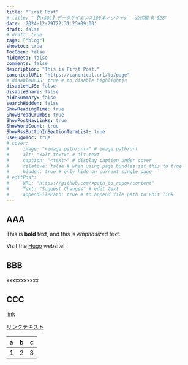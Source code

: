 ```yaml
---
title: "First Post"
# title: "【R+SQL】データサイエンス100本ノック＋α - 公式編 R-028"
date: '2024-12-29T22:31:23+09:00'
draft: false
# draft: true
tags: ["blog"]
showtoc: true
TocOpen: false
hidemeta: false
comments: false
description: "This is First Post."
canonicalURL: "https://canonical.url/to/page"
# disableHLJS: true # to disable highlightjs
disableHLJS: false
disableShare: false
hideSummary: false
searchHidden: false
ShowReadingTime: true
ShowBreadCrumbs: true
ShowPostNavLinks: true
ShowWordCount: true
ShowRssButtonInSectionTermList: true
UseHugoToc: true
# cover:
#     image: "<image path/url>" # image path/url
#     alt: "<alt text>" # alt text
#     caption: "<text>" # display caption under cover
#     relative: false # when using page bundles set this to true
#     hidden: true # only hide on current single page
# editPost:
#     URL: "https://github.com/<path_to_repo>/content"
#     Text: "Suggest Changes" # edit text
#     appendFilePath: true # to append file path to Edit link
---
```


## AAA

This is **bold** text, and this is *emphasized* text.

Visit the [Hugo](https://gohugo.io) website!

## BBB

xxxxxxxxxxx

## CCC

[link](https://adityatelange.github.io/hugo-PaperMod/posts/papermod/papermod-installation/)

<a href="https://adityatelange.github.io/hugo-PaperMod/posts/papermod/papermod-installation/" target="_blank" rel="noopener noreferrer">リンクテキスト</a>

a|b|c
:---|:---:|---:
1|2|3
